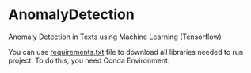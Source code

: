 # AnomalyDetection
Anomaly Detection in Texts using Machine Learning (Tensorflow)

You can use [requirements.txt](requirements.txt) file to download all libraries needed to run project. To do this, you need Conda Environment.
